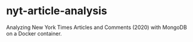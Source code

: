 # nyt-article-analysis
Analyzing New York Times Articles and Comments (2020) with MongoDB on a Docker container.

